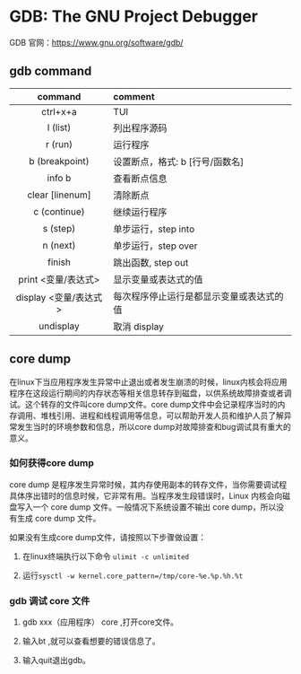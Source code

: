 <!--
 * @Author : Hu Jingbo
 * @Date   : 2021-08-06
-->

# GDB: The GNU Project Debugger

GDB 官网：https://www.gnu.org/software/gdb/

## gdb command

command | comment
:-: | :-
ctrl+x+a | TUI
l (list) | 列出程序源码
r (run) | 运行程序
b (breakpoint) | 设置断点，格式: b [行号/函数名]
info b | 查看断点信息
clear [linenum] | 清除断点
c (continue) | 继续运行程序
s (step) | 单步运行，step into
n (next) | 单步运行，step over
finish | 跳出函数, step out
print <变量/表达式> | 显示变量或表达式的值
display <变量/表达式> | 每次程序停止运行是都显示变量或表达式的值
undisplay | 取消 display

## core dump

在linux下当应用程序发生异常中止退出或者发生崩溃的时候，linux内核会将应用程序在这段运行期间的内存状态等相关信息转存到磁盘，以供系统故障排查或者调试。这个转存的文件叫core dump文件。core dump文件中会记录程序当时的内存调用、堆栈引用、进程和线程调用等信息，可以帮助开发人员和维护人员了解异常发生当时的环境参数和信息，所以core dump对故障排查和bug调试具有重大的意义。

### 如何获得core dump

core dump 是程序发生异常时候，其内存使用副本的转存文件，当你需要调试程具体序出错时的信息时候，它非常有用。当程序发生段错误时，Linux 内核会向磁盘写入一个 core dump 文件。一般情况下系统设置不输出 core dump，所以没有生成 core dump 文件。

如果没有生成core dump文件，请按照以下步骤做设置：

1. 在linux终端执行以下命令 `ulimit -c unlimited`

2. 运行`sysctl -w kernel.core_pattern=/tmp/core-%e.%p.%h.%t`

### gdb 调试 core 文件

1. gdb xxx（应用程序） core ,打开core文件。

2. 输入bt ,就可以查看想要的错误信息了。

3. 输入quit退出gdb。
